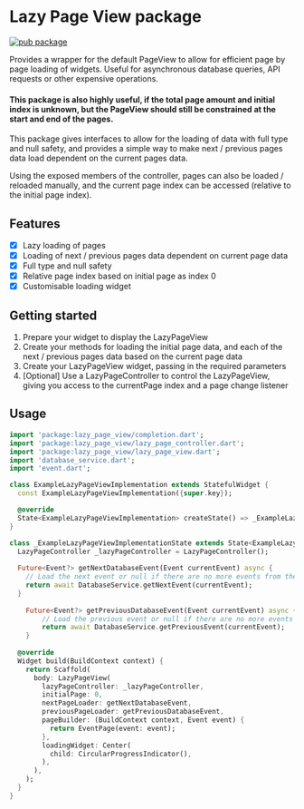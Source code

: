 # Lazy Page View package

[![pub package](https://img.shields.io/pub/v/lazy_page_view.svg)](https://pub.dev/packages/lazy_page_view)

Provides a wrapper for the default PageView to allow for efficient page by page loading of widgets.
Useful for asynchronous database queries, API requests or other expensive operations.

#### This package is also highly useful, if the total page amount and initial index is unknown, but the PageView should still be constrained at the start and end of the pages.

This package gives interfaces to allow for the loading of data with full type and null safety, and
provides a simple way to make next / previous pages data load dependent on the current pages data.

Using the exposed members of the controller, pages can also be loaded / reloaded manually, and the current page index can be accessed (relative to the initial page index).

## Features

- [x] Lazy loading of pages
- [x] Loading of next / previous pages data dependent on current page data
- [x] Full type and null safety
- [x] Relative page index based on initial page as index 0
- [x] Customisable loading widget

## Getting started

1. Prepare your widget to display the LazyPageView
2. Create your methods for loading the initial page data, and each of the next / previous pages data based on the current page data
3. Create your LazyPageView widget, passing in the required parameters
4. [Optional] Use a LazyPageController to control the LazyPageView, giving you access to the currentPage index and a page change listener

## Usage

```dart
import 'package:lazy_page_view/completion.dart';
import 'package:lazy_page_view/lazy_page_controller.dart';
import 'package:lazy_page_view/lazy_page_view.dart';
import 'database_service.dart';
import 'event.dart';

class ExampleLazyPageViewImplementation extends StatefulWidget {
  const ExampleLazyPageViewImplementation({super.key});

  @override
  State<ExampleLazyPageViewImplementation> createState() => _ExampleLazyPageViewImplementationState();
}

class _ExampleLazyPageViewImplementationState extends State<ExampleLazyPageViewImplementation> {
  LazyPageController _lazyPageController = LazyPageController();
  
  Future<Event?> getNextDatabaseEvent(Event currentEvent) async {
    // Load the next event or null if there are no more events from the database, based on the current event
    return await DatabaseService.getNextEvent(currentEvent);
  }
  
    Future<Event?> getPreviousDatabaseEvent(Event currentEvent) async {
        // Load the previous event or null if there are no more events from the database, based on the current event
        return await DatabaseService.getPreviousEvent(currentEvent);
    }
  
  @override
  Widget build(BuildContext context) {
    return Scaffold(
      body: LazyPageView(
        lazyPageController: _lazyPageController,
        initialPage: 0,
        nextPageLoader: getNextDatabaseEvent,
        previousPageLoader: getPreviousDatabaseEvent,
        pageBuilder: (BuildContext context, Event event) {
          return EventPage(event: event);
        },
        loadingWidget: Center(
          child: CircularProgressIndicator(),
        ),
      ),
    );
  }
}

```
